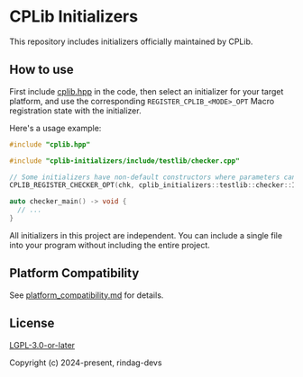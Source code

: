 # CPLib Initializers

This repository includes initializers officially maintained by CPLib.

## How to use

First include [cplib.hpp](https://github.com/rindag-devs/cplib) in the code, then select an initializer for your target platform, and use the corresponding `REGISTER_CPLIB_<MODE>_OPT` Macro registration state with the initializer.

Here's a usage example:

```cpp
#include "cplib.hpp"

#include "cplib-initializers/include/testlib/checker.cpp"

// Some initializers have non-default constructors where parameters can be passed to the constructor
CPLIB_REGISTER_CHECKER_OPT(chk, cplib_initializers::testlib::checker::Initializer(true));

auto checker_main() -> void {
  // ...
}
```

All initializers in this project are independent. You can include a single file into your program without including the entire project.

## Platform Compatibility

See [platform_compatibility.md](platform_compatibility.md) for details.

## License

[LGPL-3.0-or-later][license]

Copyright (c) 2024-present, rindag-devs

[license]: https://github.com/rindag-devs/cplib-initializers/blob/main/COPYING.LESSER
